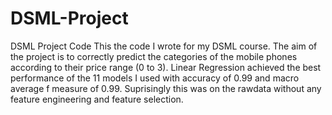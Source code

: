 # DSML-Project
DSML Project Code
This the code I wrote for my DSML course. The aim  of the project is to correctly predict the categories of the mobile phones according to their price range (0 to 3).
Linear Regression achieved the best performance of the 11 models I used with accuracy of 0.99 and macro average f measure of 0.99. Suprisingly this was on the rawdata without any feature engineering and feature selection.

